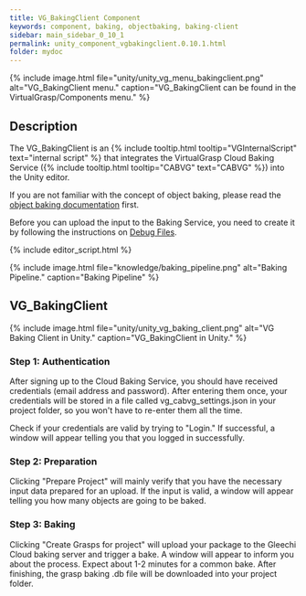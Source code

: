 ```yaml
---
title: VG_BakingClient Component
keywords: component, baking, objectbaking, baking-client
sidebar: main_sidebar_0_10_1
permalink: unity_component_vgbakingclient.0.10.1.html
folder: mydoc
---
```


{% include image.html file="unity/unity_vg_menu_bakingclient.png" alt="VG_BakingClient menu." caption="VG_BakingClient can be found in the VirtualGrasp/Components menu." %}

## Description

The VG_BakingClient is an {% include tooltip.html tooltip="VGInternalScript" text="internal script" %} that integrates the VirtualGrasp Cloud Baking Service ({% include tooltip.html tooltip="CABVG" text="CABVG" %}) into the Unity editor. 

If you are not familiar with the concept of object baking, please read the [object baking documentation](object_baking.0.10.1.html) first.

Before you can upload the input to the Baking Service, you need to create it by following the instructions on [Debug Files](debug_files.0.10.1.html).

{% include editor_script.html %}

{% include image.html file="knowledge/baking_pipeline.png" alt="Baking Pipeline." caption="Baking Pipeline" %}

## VG_BakingClient

{% include image.html file="unity/unity_vg_baking_client.png" alt="VG Baking Client in Unity." caption="VG_BakingClient in Unity." %}

<!--{% include warning.html content="CABVG is currently ongoing maintenance and an upgrade to version 2.0. It is therefore not available and the documentation below deprecated." %}-->

### Step 1: Authentication

After signing up to the Cloud Baking Service, you should have received credentials (email address and password). After entering them once, your credentials will be stored in a file called vg_cabvg_settings.json in your project folder, so you won't have to re-enter them all the time.

Check if your credentials are valid by trying to "Login." If successful, a window will appear telling you that you logged in successfully.

### Step 2: Preparation

Clicking "Prepare Project" will mainly verify that you have the necessary input data prepared for an upload. If the input is valid, a window will appear telling you how many objects are going to be baked.

### Step 3: Baking

Clicking "Create Grasps for project" will upload your package to the Gleechi Cloud baking server and trigger a bake. A window will appear to inform you about the process. Expect about 1-2 minutes for a common bake. After finishing, the grasp baking .db file will be downloaded into your project folder.